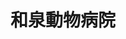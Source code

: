 ---
title: 和泉動物病院
description: 地域のホームドクターとして患者に寄り添う1次診療から、地域の中核病院として近隣の病院からご紹介いただく症例に対するより高度な知識や技術、設備が必要な1.5次診療まで幅広く診ています。
city: 和泉市
info:
  director: 中西 等
  open: 1980年（2014年に現住所に移転）
  animals: 犬、猫のみ
  staff: 獣医師9名、看護師14名、トリマー3名、受付2名
  features: 豊富な症例数だけでなく多岐にわたる疾患を有する患者を診ることでジェネラリストとして成長できるだけでなく、1.5次診療も行うことで一人一人が様々な得意分野（専門分野）を身に着けてもらえる環境となっています。
  facility: リハビリ設備、超⾳波、レントゲン、CT、内視鏡など
  department: ⼀般内科、⼀般外科
contact:
  address: 〒594-0071　大阪府和泉市府中町4-16-7　
  mail: izumi-ah@orion.ocn.ne.jp
  fax: 0725-45-4151
  tel: 0725-45-1733
recruit:
  recruiting: true
  message: 1次～1.5次診療まで幅広くみています。ぜひ見学にお越し下さい！
  salary: 27万円～（基本給）
  welfare: 社会保険完備
  date: May 13, 2020 9:37 AM
  option: 学会・セミナー参加費の補助あり
  allowance: 住宅⼿当、通勤手当、皆勤手当、当直手当あり
  holiday: 完全週休2日
  bonus: 賞与あり（年2回）
---